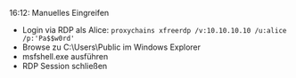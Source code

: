 16:12: Manuelles Eingreifen
- Login via RDP als Alice: `proxychains xfreerdp /v:10.10.10.10 /u:alice /p:'Pa$$w0rd'`
- Browse zu C:\Users\Public im Windows Explorer
- msfshell.exe ausführen
- RDP Session schließen
